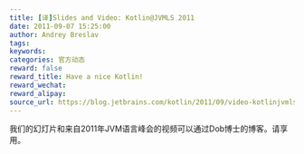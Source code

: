 ```yaml
---
title: [译]Slides and Video: Kotlin@JVMLS 2011
date: 2011-09-07 15:25:00
author: Andrey Breslav
tags:
keywords:
categories: 官方动态
reward: false
reward_title: Have a nice Kotlin!
reward_wechat:
reward_alipay:
source_url: https://blog.jetbrains.com/kotlin/2011/09/video-kotlinjvmls-2011/
---
```


我们的幻灯片和来自2011年JVM语言峰会的视频可以通过Dob博士的博客。请享用。
